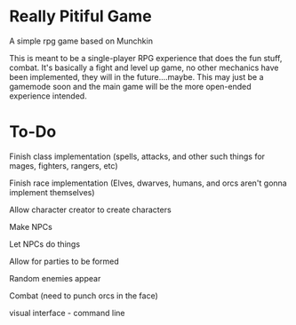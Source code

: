 # Really Pitiful Game
A simple rpg game based on Munchkin

This is meant to be a single-player RPG experience that does the fun stuff, combat. 
It's basically a fight and level up game, no other mechanics have been implemented, they will in the future....maybe.
This may just be a gamemode soon and the main game will be the more open-ended experience intended.

# To-Do
Finish class implementation (spells, attacks, and other such things for mages, fighters, rangers, etc)

Finish race implementation (Elves, dwarves, humans, and orcs aren't gonna implement themselves)

Allow character creator to create characters

Make NPCs

Let NPCs do things

Allow for parties to be formed

Random enemies appear

Combat (need to punch orcs in the face)

visual interface - command line

